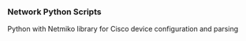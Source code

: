 ### Network Python Scripts  

Python with Netmiko library for Cisco device configuration and parsing  


